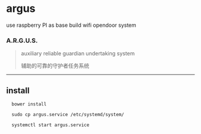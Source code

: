 # argus

use raspberry PI as base build wifi opendoor system


### A.R.G.U.S.
>auxiliary reliable guardian undertaking system
>
>辅助的可靠的守护者任务系统

***
## install

      bower install

      sudo cp argus.service /etc/systemd/system/

      systemctl start argus.service
